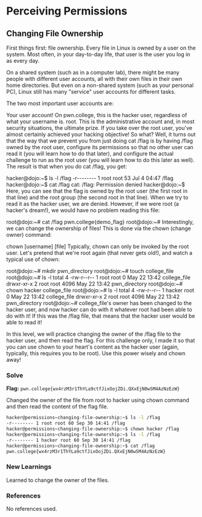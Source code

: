 # Perceiving Permissions

## Changing File Ownership
First things first: file ownership. Every file in Linux is owned by a user on the system. Most often, in your day-to-day life, that user is the user you log in as every day.

On a shared system (such as in a computer lab), there might be many people with different user accounts, all with their own files in their own home directories. But even on a non-shared system (such as your personal PC), Linux still has many "service" user accounts for different tasks.

The two most important user accounts are:

Your user account! On pwn.college, this is the hacker user, regardless of what your username is.
root. This is the administrative account and, in most security situations, the ultimate prize. If you take over the root user, you've almost certainly achieved your hacking objective!
So what? Well, it turns out that the way that we prevent you from just doing cat /flag is by having /flag owned by the root user, configure its permissions so that no other user can read it (you will learn how to do that later), and configure the actual challenge to run as the root user (you will learn how to do this later as well). The result is that when you do cat /flag, you get:

hacker@dojo:~$ ls -l /flag
-r-------- 1 root root 53 Jul  4 04:47 /flag
hacker@dojo:~$ cat /flag
cat: /flag: Permission denied
hacker@dojo:~$
Here, you can see that the flag is owned by the root user (the first root in that line) and the root group (the second root in that line). When we try to read it as the hacker user, we are denied. However, if we were root (a hacker's dream!), we would have no problem reading this file:

root@dojo:~# cat /flag
pwn.college{demo_flag}
root@dojo:~#
Interestingly, we can change the ownership of files! This is done via the chown (change owner) command:

chown [username] [file]
Typically, chown can only be invoked by the root user. Let's pretend that we're root again (that never gets old!), and watch a typical use of chown:

root@dojo:~# mkdir pwn_directory
root@dojo:~# touch college_file
root@dojo:~# ls -l
total 4
-rw-r--r-- 1 root root    0 May 22 13:42 college_file
drwxr-xr-x 2 root root 4096 May 22 13:42 pwn_directory
root@dojo:~# chown hacker college_file
root@dojo:~# ls -l
total 4
-rw-r--r-- 1 hacker root    0 May 22 13:42 college_file
drwxr-xr-x 2 root   root 4096 May 22 13:42 pwn_directory
root@dojo:~#
college_file's owner has been changed to the hacker user, and now hacker can do with it whatever root had been able to do with it! If this was the /flag file, that means that the hacker user would be able to read it!

In this level, we will practice changing the owner of the /flag file to the hacker user, and then read the flag. For this challenge only, I made it so that you can use chown to your heart's content as the hacker user (again, typically, this requires you to be root). Use this power wisely and chown away!

### Solve
**Flag:** `pwn.college{wx4rzM3r1ThYLa9ctfJixOojZDi.QXxEjN0wSM4AzNzEzW}`

Changed the owner of the file from root to hacker using chown command and then read the content of the flag file.

```bash
hacker@permissions~changing-file-ownership:~$ ls -l /flag
-r-------- 1 root root 60 Sep 30 14:41 /flag
hacker@permissions~changing-file-ownership:~$ chown hacker /flag
hacker@permissions~changing-file-ownership:~$ ls -l /flag
-r-------- 1 hacker root 60 Sep 30 14:41 /flag
hacker@permissions~changing-file-ownership:~$ cat /flag
pwn.college{wx4rzM3r1ThYLa9ctfJixOojZDi.QXxEjN0wSM4AzNzEzW}
```

### New Learnings
Learned to change the owner of the files.

### References 
No references used.
